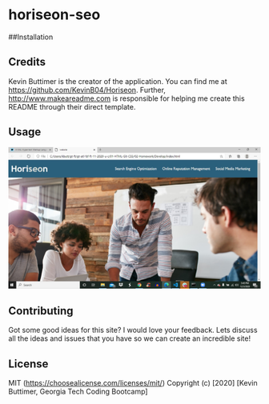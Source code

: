 # horiseon-seo

##Installation

## Credits
Kevin Buttimer is the creator of the application. You can find me at https://github.com/KevinB04/Horiseon. Further, http://www.makeareadme.com  is responsible for helping me create this README through their direct template.

## Usage
![horiseon-seo](/assets/screenshots/Horiseon1.jpg)

## Contributing
Got some good ideas for this site? I would love your feedback. Lets discuss all the ideas and issues that you have so we can create an incredible site!

## License
MIT (https://choosealicense.com/licenses/mit/)
Copyright (c) [2020] [Kevin Buttimer, Georgia Tech Coding Bootcamp]
